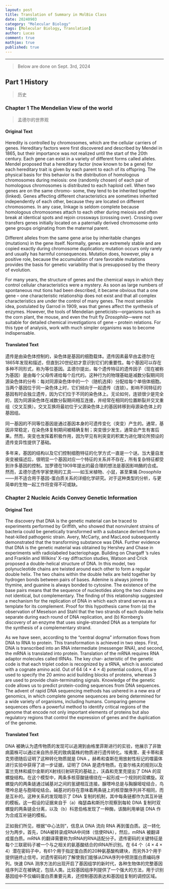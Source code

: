 ```yaml
---
layout: post
title: Translation of Summary in MolBio Class
date: 20240903
category: "Molecular Biology"
tags: [Molecular Biology, Translation]
author: Lucas
comment: true
mathjax: true
published: true
---
```


---

>Below are done on Sept. 3rd, 2024

## Part 1 History

> 历史

### Chapter 1 The Mendelian View of the world

> 孟德尔的世界观

#### Original Text

Heredity is controlled by chromosomes, which are the cellular carriers of genes. Hereditary factors were first discovered and described by Mendel in 1865, but their importance was not realized until the start of the 20th century. Each gene can exist in a variety of different forms called alleles. Mendel proposed that a hereditary factor (now known to be a gene) for each hereditary trait is given by each parent to each of its offspring. The physical basis for this behavior is the distribution of homologous chromosomes during meiosis: one (randomly chosen) of each pair of homologous chromosomes is distributed to each haploid cell. When two genes are on the same chromo- some, they tend to be inherited together (linked). Genes affecting different characteristics are sometimes inherited independently of each other, because they are located on different chromosomes. In any case, linkage is seldom complete because homologous chromosomes attach to each other during meiosis and often break at identical spots and rejoin crossways (crossing over). Crossing over transfers genes initially located on a paternally derived chromosome onto gene groups originating from the maternal parent.

Different alleles from the same gene arise by inheritable changes (mutations) in the gene itself. Normally, genes are extremely stable and are copied exactly during chromosome duplication; mutation occurs only rarely and usually has harmful consequences. Mutation does, however, play a positive role, because the accumulation of rare favorable mutations provides the basis for genetic variability that is presupposed by the theory of evolution.

For many years, the structure of genes and the chemical ways in which they control cellular characteristics were a mystery. As soon as large numbers of spontaneous mut tions had been described, it became obvious that a one gene – one characteristic relationship does not exist and that all complex characteristics are under the control of many genes. The most sensible idea, postulated by Garrod in 1909, was that genes affect the synthesis of enzymes. However, the tools of Mendelian geneticists—organisms such as the corn plant, the mouse, and even the fruit fly *Drosophila*—were not suitable for detailed chemical investigations of gene – protein relations. For this type of analysis, work with much simpler organisms was to become indispensable.

#### Translated Text

遗传是由染色体控制的，染色体是基因的细胞载体。遗传因素最早由孟德尔在1865年发现和描述，但直到20世纪初才意识到它们的重要性。每个基因可以存在多种不同形式，称为等位基因。孟德尔提出，每个遗传特征的遗传因子（现在被称为基因）是由每个父母传递给每个后代的。这种行为的物理基础是减数分裂期间同源染色体的分布：每对同源染色体中的一个（随机选择）分配给每个单倍体细胞。当两个基因位于同一染色体上时，它们倾向于一起遗传（连锁）。影响不同特征的基因有时会独立遗传，因为它们位于不同的染色体上。无论如何，连锁很少是完全的，因为同源染色体在减数分裂期间相互连接，并经常在相同的位置断裂并交叉重组（交叉互换）。交叉互换将最初位于父源染色体上的基因转移到母源染色体上的基因组。

同一基因的不同等位基因是通过基因本身的可遗传变化（突变）产生的。通常，基因非常稳定，在染色体复制期间被精确复制；突变很少发生，通常会产生有害后果。然而，突变也发挥着积极作用，因为罕见有利突变的积累为进化理论所预设的遗传变异性提供了基础。

多年来，基因的结构以及它们控制细胞特征的化学方式一直是一个谜。当大量自发突变被描述后，很明显一个基因对应一个特征的关系并不存在，所有复杂特征都受到许多基因的控制。加罗德在1909年提出的最合理的想法是基因影响酶的合成。然而，孟德尔遗传学家使用的工具——如玉米植物、小鼠，甚至果蝇 *Drosophila*——并不适合用于基因-蛋白质关系的详细化学研究。对于这种类型的分析，与更简单的生物一起工作将变得不可或缺。

### Chapter 2 Nucleic Acids Convey Genetic Information

#### Original Text

The discovery that DNA is the genetic material can be traced to experiments performed by Griffith, who showed that nonvirulent strains of bacteria could be genetically transformed with a substance derived from a heat-killed pathogenic strain. Avery, McCarty, and MacLeod subsequently demonstrated that the transforming substance was DNA. Further evidence that DNA is the genetic material was obtained by Hershey and Chase in experiments with radiolabeled bacteriophage. Building on Chargaff ’s rules and Franklin and Wilkins’ X-ray diffraction studies, Watson and Crick proposed a double-helical structure of DNA. In this model, two polynucleotide chains are twisted around each other to form a regular double helix. The two chains within the double helix are held together by hydrogen bonds between pairs of bases. Adenine is always joined to thymine, and guanine is always bonded to cytosine. The existence of the base pairs means that the sequence of nucleotides along the two chains are not identical, but complementary. The finding of this relationship suggested a mechanism for the replication of DNA in which each strand serves as a template for its complement. Proof for this hypothesis came from (a) the observation of Meselson and Stahl that the two strands of each double helix separate during each round of DNA replication, and (b) Kornberg’s discovery of an enzyme that uses single-stranded DNA as a template for the synthesis of a complementary strand.

As we have seen, according to the “central dogma” information flows from DNA to RNA to protein. This transformation is achieved in two steps. First, DNA is transcribed into an RNA intermediate (messenger RNA), and second, the mRNA is translated into protein. Translation of the mRNA requires RNA adaptor molecules called tRNAs. The key char- acteristic of the genetic code is that each triplet codon is recognized by a tRNA, which is associated with a cognate amino acid. Out of 64 (4 $\times$ 4 $\times$ 4) potential codons, 61 are used to specify the 20 amino acid building blocks of proteins, whereas 3 are used to provide chain-terminating signals. Knowledge of the genetic code allows us to predict protein-coding sequences from DNA sequences. The advent of rapid DNA sequencing methods has ushered in a new era of genomics, in which complete genome sequences are being determined for a wide variety of organisms, including humans. Comparing genome sequences offers a powerful method to identify critical regions of the genome that encode not only important elements of proteins but also regulatory regions that control the expression of genes and the duplication of the genome.

#### Translated Text

DNA 被确认为遗传物质的发现可以追溯到由格里菲斯进行的实验，他展示了非致病菌株可以通过来自热杀死的致病菌株的物质进行遗传转化。埃弗里、麦卡蒂和麦克劳德随后证明了这种转化物质就是 DNA 。赫希和查斯在用放射性标记的噬菌体进行实验中获得了进一步证据，证明了 DNA 是遗传物质。在查尔格夫的规则以及富兰克林和威尔金斯的X射线衍射研究的基础上，沃森和克里克提出了 DNA 的双螺旋结构。在这个模型中，两条多核苷酸链缠绕在一起形成一个规则的双螺旋。双螺旋内的两条链通过碱基对之间的氢键相互连接。腺嘌呤总是与胸腺嘧啶结合，鸟嘌呤总是与胞嘧啶结合。碱基对的存在意味着两条链上的核苷酸序列并不相同，而是互补的。这种关系的发现暗示了 DNA 复制的机制，其中每条链都作为其互补链的模板。这一假设的证据来自于（a）梅瑟森和斯托尔观察到每轮 DNA 复制时双螺旋的两条链会分离，以及（b）科恩伯格发现了一种酶，该酶利用单链 DNA 作为合成互补链的模板。

正如我们所见，根据“中心法则”，信息从 DNA 流向 RNA 再到蛋白质。这一转化分为两步。首先，DNA被转录成RNA中间体（信使RNA），然后，mRNA 被翻译成蛋白质。mRNA 的翻译需要称为tRNA的RNA适配分子。遗传密码的关键特征是每个三联密码子被一个与之相关的氨基酸结合的tRNA所识别。在 64 个（4 $\times$ 4 $\times$ 4）潜在密码子中，有61个用于指定蛋白质的20种氨基酸构建块，而另外3个用于提供链终止信号。对遗传密码的了解使我们能够从DNA序列中预测蛋白质编码序列。快速 DNA 测序方法的出现开启了基因组学的新时代，各种生物体的完整基因组序列正在被确定，包括人类。比较基因组序列提供了一个强大的方法，用于识别基因组中不仅编码蛋白质重要元素，还控制基因表达和基因组复制的调控区域。

---

